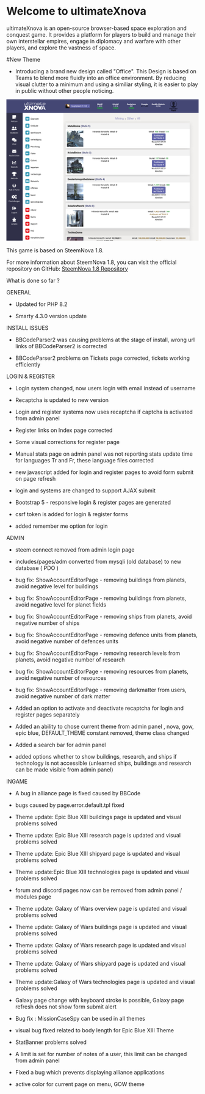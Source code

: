 # Welcome to ultimateXnova

ultimateXnova is an open-source browser-based space exploration and conquest game. It provides a platform for players to build and manage their own interstellar empires, engage in diplomacy and warfare with other players, and explore the vastness of space.

#New Theme

* Introducing a brand new design called "Office". This Design is based on Teams to blend more fluidly into an office environment. By reducing visual clutter to a minimum and using a similiar styling, it is easier to play in public without other people noticing.
 
![Screenshot](screenshots/office-v1.png)

This game is based on SteemNova 1.8.

For more information about SteemNova 1.8, you can visit the official repository on GitHub: [SteemNova 1.8 Repository](https://github.com/koraykarakus/steemnova-1.8-x)

What is done so far ?

GENERAL

* Updated for PHP 8.2

* Smarty 4.3.0 version update

INSTALL ISSUES

* BBCodeParser2 was causing problems at the stage of install, wrong url links of BBCodeParser2 is corrected

* BBCodeParser2 problems on Tickets page corrected, tickets working efficiently

LOGIN & REGISTER

* Login system changed, now users login with email instead of username

* Recaptcha is updated to new version

* Login and register systems now uses recaptcha if captcha is activated from admin panel

* Register links on Index page corrected

* Some visual corrections for register page

* Manual stats page on admin panel was not reporting stats update time for languages Tr and Fr, these language files corrected

* new javascript added for login and register pages to avoid form submit on page refresh

* login and systems are changed to support AJAX submit

* Bootstrap 5 - responsive login & register pages are generated

* csrf token is added for login & register forms

* added remember me option for login



ADMIN

* steem connect removed from admin login page

* includes/pages/adm converted from mysqli (old database) to new database ( PDO )

* bug fix: ShowAccountEditorPage - removing buildings from planets, avoid negative level for buildings

* bug fix: ShowAccountEditorPage - removing buildings from planets, avoid negative level for planet fields

* bug fix: ShowAccountEditorPage - removing ships from planets, avoid negative number of ships

* bug fix: ShowAccountEditorPage - removing defence units from planets, avoid negative number of defences units

* bug fix: ShowAccountEditorPage - removing research levels from planets, avoid negative number of research

* bug fix: ShowAccountEditorPage - removing resources from planets, avoid negative number of resources

* bug fix: ShowAccountEditorPage - removing darkmatter from users, avoid negative number of dark matter

* Added an option to activate and deactivate recaptcha for login and register pages separately

* Added an ability to chose current theme from admin panel , nova, gow, epic blue, DEFAULT_THEME constant removed, theme class changed

* Added a search bar for admin panel

* added options whether to show buildings, research, and ships if technology is not accessible
(unlearned ships, buildings and research can be made visible from admin panel)


INGAME

* A bug in alliance page is fixed caused by BBCode

* bugs caused by page.error.default.tpl fixed

* Theme update: Epic Blue XIII buildings page is updated and visual problems solved

* Theme update: Epic Blue XIII research page is updated and visual problems solved

* Theme update: Epic Blue XIII shipyard page is updated and visual problems solved

* Theme update:Epic Blue XIII technologies page is updated and visual problems solved

* forum and discord pages now can be removed from admin panel / modules page

* Theme update: Galaxy of Wars overview page is updated and visual problems solved

* Theme update: Galaxy of Wars buildings page is updated and visual problems solved

* Theme update: Galaxy of Wars research page is updated and visual problems solved

* Theme update: Galaxy of Wars shipyard page is updated and visual problems solved

* Theme update:Galaxy of Wars technologies page is updated and visual problems solved

* Galaxy page change with keyboard stroke is possible, Galaxy page refresh does not show form submit alert

* Bug fix : MissionCaseSpy can be used in all themes

* visual bug fixed related to body length for Epic Blue XIII Theme

* StatBanner problems solved

* A limit is set for number of notes of a user, this limit can be changed from admin panel

* Fixed a bug which prevents displaying alliance applications

* active color for current page on menu, GOW theme
